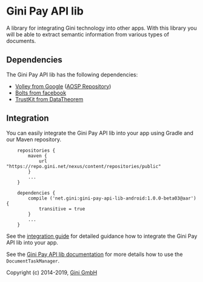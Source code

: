 Gini Pay API lib
================

A library for integrating Gini technology into other apps. With this library you will be able to extract semantic information
from various types of documents.


Dependencies
------------

The Gini Pay API lib has the following dependencies:

* [Volley from Google](http://developer.android.com/training/volley/index.html) ([AOSP Repository](https://android.googlesource.com/platform/frameworks/volley))
* [Bolts from facebook](https://github.com/BoltsFramework/Bolts-Android)
* [TrustKit from DataTheorem](https://github.com/datatheorem/TrustKit-Android)

Integration
-----------

You can easily integrate the Gini Pay API lib into your app using Gradle and our Maven repository.

```
    repositories {
        maven {
            url "https://repo.gini.net/nexus/content/repositories/public"
        }
        ...
    }
    
    dependencies {
        compile ('net.gini:gini-pay-api-lib-android:1.0.0-beta03@aar'){
            transitive = true
        }
        ...
    }

```

See the [integration guide](http://developer.gini.net/gini-pay-api-lib-android/) for detailed guidance how to 
integrate the Gini Pay API lib into your app.

See the [Gini Pay API lib documentation](http://developer.gini.net/gini-pay-api-lib-android/java-docs-release/net/gini/android/DocumentTaskManager.html)
for more details how to use the `DocumentTaskManager`.


Copyright (c) 2014-2019, [Gini GmbH](https://www.gini.net/)

